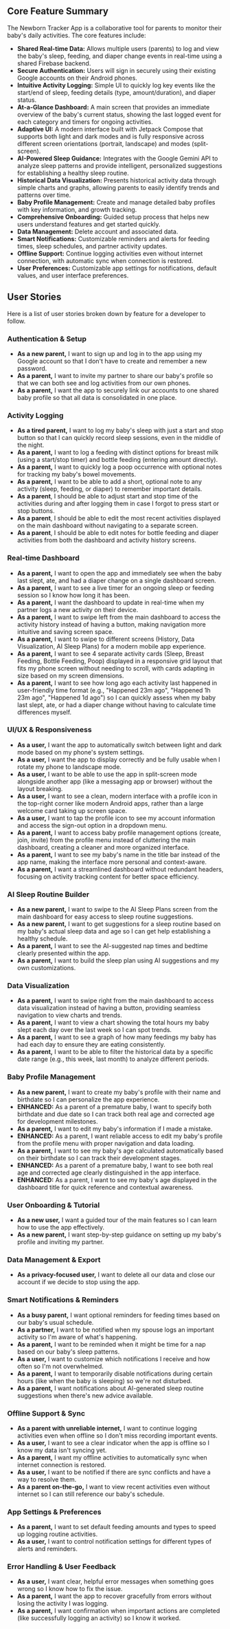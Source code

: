 ## **Core Feature Summary**

The Newborn Tracker App is a collaborative tool for parents to monitor their baby's daily activities. The core features include:

* **Shared Real-time Data:** Allows multiple users (parents) to log and view the baby's sleep, feeding, and diaper change events in real-time using a shared Firebase backend.  
* **Secure Authentication:** Users will sign in securely using their existing Google accounts on their Android phones.  
* **Intuitive Activity Logging:** Simple UI to quickly log key events like the start/end of sleep, feeding details (type, amount/duration), and diaper status.  
* **At-a-Glance Dashboard:** A main screen that provides an immediate overview of the baby's current status, showing the last logged event for each category and timers for ongoing activities.  
* **Adaptive UI:** A modern interface built with Jetpack Compose that supports both light and dark modes and is fully responsive across different screen orientations (portrait, landscape) and modes (split-screen).  
* **AI-Powered Sleep Guidance:** Integrates with the Google Gemini API to analyze sleep patterns and provide intelligent, personalized suggestions for establishing a healthy sleep routine.  
* **Historical Data Visualization:** Presents historical activity data through simple charts and graphs, allowing parents to easily identify trends and patterns over time.  
* **Baby Profile Management:** Create and manage detailed baby profiles with key information, and growth tracking.  
* **Comprehensive Onboarding:** Guided setup process that helps new users understand features and get started quickly.  
* **Data Management:** Delete account and associated data.  
* **Smart Notifications:** Customizable reminders and alerts for feeding times, sleep schedules, and partner activity updates.  
* **Offline Support:** Continue logging activities even without internet connection, with automatic sync when connection is restored.  
* **User Preferences:** Customizable app settings for notifications, default values, and user interface preferences.

## **User Stories**

Here is a list of user stories broken down by feature for a developer to follow.

### **Authentication & Setup**

* **As a new parent,** I want to sign up and log in to the app using my Google account so that I don't have to create and remember a new password.  
* **As a parent,** I want to invite my partner to share our baby's profile so that we can both see and log activities from our own phones.  
* **As a parent,** I want the app to securely link our accounts to one shared baby profile so that all data is consolidated in one place.

### **Activity Logging**

* **As a tired parent,** I want to log my baby's sleep with just a start and stop button so that I can quickly record sleep sessions, even in the middle of the night.  
* **As a parent,** I want to log a feeding with distinct options for breast milk (using a start/stop timer) and bottle feeding (entering amount directly).  
* **As a parent,** I want to quickly log a poop occurrence with optional notes for tracking my baby's bowel movements.  
* **As a parent,** I want to be able to add a short, optional note to any activity (sleep, feeding, or diaper) to remember important details.  
* **As a parent**, I should be able to adjust start and stop time of the activities during and after logging them in case I forgot to press start or stop buttons.
* **As a parent**, I should be able to edit the most recent activities displayed on the main dashboard without navigating to a separate screen.
* **As a parent**, I should be able to edit notes for bottle feeding and diaper activities from both the dashboard and activity history screens.

### **Real-time Dashboard**

* **As a parent,** I want to open the app and immediately see when the baby last slept, ate, and had a diaper change on a single dashboard screen.  
* **As a parent,** I want to see a live timer for an ongoing sleep or feeding session so I know how long it has been.  
* **As a parent,** I want the dashboard to update in real-time when my partner logs a new activity on their device.
* **As a parent,** I want to swipe left from the main dashboard to access the activity history instead of having a button, making navigation more intuitive and saving screen space.
* **As a parent,** I want to swipe to different screens (History, Data Visualization, AI Sleep Plans) for a modern mobile app experience.
* **As a parent,** I want to see 4 separate activity cards (Sleep, Breast Feeding, Bottle Feeding, Poop) displayed in a responsive grid layout that fits my phone screen without needing to scroll, with cards adapting in size based on my screen dimensions.
* **As a parent,** I want to see how long ago each activity last happened in user-friendly time format (e.g., "Happened 23m ago", "Happened 1h 23m ago", "Happened 1d ago") so I can quickly assess when my baby last slept, ate, or had a diaper change without having to calculate time differences myself.

### **UI/UX & Responsiveness**

* **As a user,** I want the app to automatically switch between light and dark mode based on my phone's system settings.  
* **As a user,** I want the app to display correctly and be fully usable when I rotate my phone to landscape mode.  
* **As a user,** I want to be able to use the app in split-screen mode alongside another app (like a messaging app or browser) without the layout breaking.
* **As a user,** I want to see a clean, modern interface with a profile icon in the top-right corner like modern Android apps, rather than a large welcome card taking up screen space.
* **As a user,** I want to tap the profile icon to see my account information and access the sign-out option in a dropdown menu.
* **As a parent,** I want to access baby profile management options (create, join, invite) from the profile menu instead of cluttering the main dashboard, creating a cleaner and more organized interface.
* **As a parent,** I want to see my baby's name in the title bar instead of the app name, making the interface more personal and context-aware.
* **As a parent,** I want a streamlined dashboard without redundant headers, focusing on activity tracking content for better space efficiency.

### **AI Sleep Routine Builder**

* **As a new parent,** I want to swipe to the AI Sleep Plans screen from the main dashboard for easy access to sleep routine suggestions.
* **As a new parent,** I want to get suggestions for a sleep routine based on my baby's actual sleep data and age so I can get help establishing a healthy schedule.  
* **As a parent,** I want to see the AI-suggested nap times and bedtime clearly presented within the app.  
* **As a parent,** I want to build the sleep plan using AI suggestions and my own customizations.

### **Data Visualization**

* **As a parent,** I want to swipe right from the main dashboard to access data visualization instead of having a button, providing seamless navigation to view charts and trends.
* **As a parent,** I want to view a chart showing the total hours my baby slept each day over the last week so I can spot trends.  
* **As a parent,** I want to see a graph of how many feedings my baby has had each day to ensure they are eating consistently.  
* **As a parent,** I want to be able to filter the historical data by a specific date range (e.g., this week, last month) to analyze different periods.

### **Baby Profile Management**

* **As a new parent,** I want to create my baby's profile with their name and birthdate so I can personalize the app experience.  
* **ENHANCED:** As a parent of a premature baby, I want to specify both birthdate and due date so I can track both real age and corrected age for development milestones.
* **As a parent,** I want to edit my baby's information if I made a mistake.  
* **ENHANCED:** As a parent, I want reliable access to edit my baby's profile from the profile menu with proper navigation and data loading.
* **As a parent,** I want to see my baby's age calculated automatically based on their birthdate so I can track their development stages.  
* **ENHANCED:** As a parent of a premature baby, I want to see both real age and corrected age clearly distinguished in the app interface.
* **ENHANCED:** As a parent, I want to see my baby's age displayed in the dashboard title for quick reference and contextual awareness.  

### **User Onboarding & Tutorial**

* **As a new user,** I want a guided tour of the main features so I can learn how to use the app effectively.  
* **As a new parent,** I want step-by-step guidance on setting up my baby's profile and inviting my partner.  

### **Data Management & Export**

* **As a privacy-focused user,** I want to delete all our data and close our account if we decide to stop using the app.  

### **Smart Notifications & Reminders**

* **As a busy parent,** I want optional reminders for feeding times based on our baby's usual schedule.  
* **As a partner,** I want to be notified when my spouse logs an important activity so I'm aware of what's happening.  
* **As a parent,** I want to be reminded when it might be time for a nap based on our baby's sleep patterns.  
* **As a user,** I want to customize which notifications I receive and how often so I'm not overwhelmed.  
* **As a parent,** I want to temporarily disable notifications during certain hours (like when the baby is sleeping) so we're not disturbed.  
* **As a parent,** I want notifications about AI-generated sleep routine suggestions when there's new advice available.

### **Offline Support & Sync**

* **As a parent with unreliable internet,** I want to continue logging activities even when offline so I don't miss recording important events.  
* **As a user,** I want to see a clear indicator when the app is offline so I know my data isn't syncing yet.  
* **As a parent,** I want my offline activities to automatically sync when internet connection is restored.  
* **As a user,** I want to be notified if there are sync conflicts and have a way to resolve them.  
* **As a parent on-the-go,** I want to view recent activities even without internet so I can still reference our baby's schedule.

### **App Settings & Preferences**

* **As a parent,** I want to set default feeding amounts and types to speed up logging routine activities.  
* **As a user,** I want to control notification settings for different types of alerts and reminders.  

### **Error Handling & User Feedback**

* **As a user,** I want clear, helpful error messages when something goes wrong so I know how to fix the issue.  
* **As a parent,** I want the app to recover gracefully from errors without losing the activity I was logging.  
* **As a parent,** I want confirmation when important actions are completed (like successfully logging an activity) so I know it worked.  
